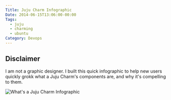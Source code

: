 ```yaml
---
Title: Juju Charm Infographic
Date: 2014-06-15T13:06:00-00:00
Tags:
  - juju
  - charming
  - ubuntu
Category: Devops
---
```


## Disclaimer

I am not a graphic designer. I built this quick infographic to help new users quickly grokk what a Juju Charm's components are, and why it's compelling to them.

![What's a Juju Charm Infographic](/images/2014/Jun/Whats-a-juju-charm-1.png)
